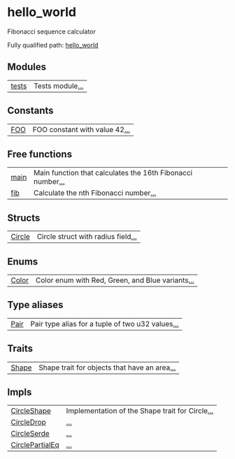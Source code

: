 # hello_world

Fibonacci sequence calculator

Fully qualified path: [hello_world](./hello_world.md)


Modules
 ---
| | |
|:---|:---|
| [tests](./hello_world-tests.md) | Tests module[...](./hello_world-tests.md) |

Constants
 ---
| | |
|:---|:---|
| [FOO](./hello_world-FOO.md) | FOO constant with value 42[...](./hello_world-FOO.md) |

Free functions
 ---
| | |
|:---|:---|
| [main](./hello_world-main.md) | Main function that calculates the 16th Fibonacci number[...](./hello_world-main.md) |
| [fib](./hello_world-fib.md) | Calculate the nth Fibonacci number[...](./hello_world-fib.md) |

Structs
 ---
| | |
|:---|:---|
| [Circle](./hello_world-Circle.md) | Circle struct with radius field[...](./hello_world-Circle.md) |

Enums
 ---
| | |
|:---|:---|
| [Color](./hello_world-Color.md) | Color enum with Red, Green, and Blue variants[...](./hello_world-Color.md) |

Type aliases
 ---
| | |
|:---|:---|
| [Pair](./hello_world-Pair.md) | Pair type alias for a tuple of two u32 values[...](./hello_world-Pair.md) |

Traits
 ---
| | |
|:---|:---|
| [Shape](./hello_world-Shape.md) | Shape trait for objects that have an area[...](./hello_world-Shape.md) |

Impls
 ---
| | |
|:---|:---|
| [CircleShape](./hello_world-CircleShape.md) | Implementation of the Shape trait for Circle[...](./hello_world-CircleShape.md) |
| [CircleDrop](./hello_world-CircleDrop.md) | [...](./hello_world-CircleDrop.md) |
| [CircleSerde](./hello_world-CircleSerde.md) | [...](./hello_world-CircleSerde.md) |
| [CirclePartialEq](./hello_world-CirclePartialEq.md) | [...](./hello_world-CirclePartialEq.md) |
